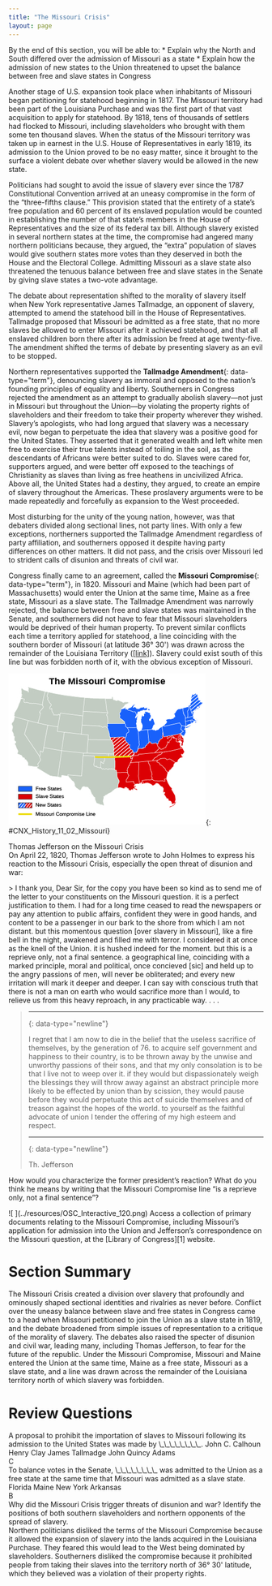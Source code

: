 ```yaml
---
title: "The Missouri Crisis"
layout: page
---
```



<div data-type="abstract" markdown="1">
By the end of this section, you will be able to:
* Explain why the North and South differed over the admission of Missouri as a state
* Explain how the admission of new states to the Union threatened to upset the balance between free and slave states in Congress

</div>

Another stage of U.S. expansion took place when inhabitants of Missouri began petitioning for statehood beginning in 1817. The Missouri territory had been part of the Louisiana Purchase and was the first part of that vast acquisition to apply for statehood. By 1818, tens of thousands of settlers had flocked to Missouri, including slaveholders who brought with them some ten thousand slaves. When the status of the Missouri territory was taken up in earnest in the U.S. House of Representatives in early 1819, its admission to the Union proved to be no easy matter, since it brought to the surface a violent debate over whether slavery would be allowed in the new state.

Politicians had sought to avoid the issue of slavery ever since the 1787 Constitutional Convention arrived at an uneasy compromise in the form of the “three-fifths clause.” This provision stated that the entirety of a state’s free population and 60 percent of its enslaved population would be counted in establishing the number of that state’s members in the House of Representatives and the size of its federal tax bill. Although slavery existed in several northern states at the time, the compromise had angered many northern politicians because, they argued, the “extra” population of slaves would give southern states more votes than they deserved in both the House and the Electoral College. Admitting Missouri as a slave state also threatened the tenuous balance between free and slave states in the Senate by giving slave states a two-vote advantage.

The debate about representation shifted to the morality of slavery itself when New York representative James Tallmadge, an opponent of slavery, attempted to amend the statehood bill in the House of Representatives. Tallmadge proposed that Missouri be admitted as a free state, that no more slaves be allowed to enter Missouri after it achieved statehood, and that all enslaved children born there after its admission be freed at age twenty-five. The amendment shifted the terms of debate by presenting slavery as an evil to be stopped.

Northern representatives supported the **Tallmadge Amendment**{: data-type="term"}, denouncing slavery as immoral and opposed to the nation’s founding principles of equality and liberty. Southerners in Congress rejected the amendment as an attempt to gradually abolish slavery—not just in Missouri but throughout the Union—by violating the property rights of slaveholders and their freedom to take their property wherever they wished. Slavery’s apologists, who had long argued that slavery was a necessary evil, now began to perpetuate the idea that slavery was a positive good for the United States. They asserted that it generated wealth and left white men free to exercise their true talents instead of toiling in the soil, as the descendants of Africans were better suited to do. Slaves were cared for, supporters argued, and were better off exposed to the teachings of Christianity as slaves than living as free heathens in uncivilized Africa. Above all, the United States had a destiny, they argued, to create an empire of slavery throughout the Americas. These proslavery arguments were to be made repeatedly and forcefully as expansion to the West proceeded.

Most disturbing for the unity of the young nation, however, was that debaters divided along sectional lines, not party lines. With only a few exceptions, northerners supported the Tallmadge Amendment regardless of party affiliation, and southerners opposed it despite having party differences on other matters. It did not pass, and the crisis over Missouri led to strident calls of disunion and threats of civil war.

Congress finally came to an agreement, called the **Missouri Compromise**{: data-type="term"}, in 1820. Missouri and Maine (which had been part of Massachusetts) would enter the Union at the same time, Maine as a free state, Missouri as a slave state. The Tallmadge Amendment was narrowly rejected, the balance between free and slave states was maintained in the Senate, and southerners did not have to fear that Missouri slaveholders would be deprived of their human property. To prevent similar conflicts each time a territory applied for statehood, a line coinciding with the southern border of Missouri (at latitude 36° 30\') was drawn across the remainder of the Louisiana Territory ([\[link\]](#CNX_History_11_02_Missouri)). Slavery could exist south of this line but was forbidden north of it, with the obvious exception of Missouri.

 ![A map of the Missouri Compromise indicates free states, slave states, new states, and the Missouri Compromise line.](../resources/CNX_History_11_02_Missouri.jpg "The Missouri Compromise resulted in the District of Maine, which had originally been settled in 1607 by the Plymouth Company and was a part of Massachusetts, being admitted to the Union as a free state and Missouri being admitted as a slave state."){: #CNX_History_11_02_Missouri}

<div data-type="note" class="history my-story" data-label="My Story" markdown="1">
<div data-type="title">
Thomas Jefferson on the Missouri Crisis
</div>
On April 22, 1820, Thomas Jefferson wrote to John Holmes to express his reaction to the Missouri Crisis, especially the open threat of disunion and war:

\> I thank you, Dear Sir, for the copy you have been so kind as to send me of the letter to your constituents on the Missouri question. it is a perfect justification to them. I had for a long time ceased to read the newspapers or pay any attention to public affairs, confident they were in good hands, and content to be a passenger in our bark to the shore from which I am not distant. but this momentous question \[over slavery in Missouri\], like a fire bell in the night, awakened and filled me with terror. I considered it at once as the knell of the Union. it is hushed indeed for the moment. but this is a reprieve only, not a final sentence. a geographical line, coinciding with a marked principle, moral and political, once concieved \[sic\] and held up to the angry passions of men, will never be obliterated; and every new irritation will mark it deeper and deeper. I can say with conscious truth that there is not a man on earth who would sacrifice more than I would, to relieve us from this heavy reproach, in any practicable way. . . .
> * * *
> {: data-type="newline"}
> 
> I regret that I am now to die in the belief that the useless sacrifice of themselves, by the generation of 76. to acquire self government and happiness to their country, is to be thrown away by the unwise and unworthy passions of their sons, and that my only consolation is to be that I live not to weep over it. if they would but dispassionately weigh the blessings they will throw away against an abstract principle more likely to be effected by union than by scission, they would pause before they would perpetuate this act of suicide themselves and of treason against the hopes of the world. to yourself as the faithful advocate of union I tender the offering of my high esteem and respect.
> * * *
> {: data-type="newline"}
> 
> Th. Jefferson

How would you characterize the former president’s reaction? What do you think he means by writing that the Missouri Compromise line “is a reprieve only, not a final sentence”?

</div>

<div data-type="note" class="history click-and-explore" data-label="Click and Explore" markdown="1">
<span data-type="media" data-alt=" "> ![ ](../resources/OSC_Interactive_120.png) </span>
Access a collection of primary documents relating to the Missouri Compromise, including Missouri’s application for admission into the Union and Jefferson’s correspondence on the Missouri question, at the [Library of Congress][1] website.

</div>

# Section Summary

The Missouri Crisis created a division over slavery that profoundly and ominously shaped sectional identities and rivalries as never before. Conflict over the uneasy balance between slave and free states in Congress came to a head when Missouri petitioned to join the Union as a slave state in 1819, and the debate broadened from simple issues of representation to a critique of the morality of slavery. The debates also raised the specter of disunion and civil war, leading many, including Thomas Jefferson, to fear for the future of the republic. Under the Missouri Compromise, Missouri and Maine entered the Union at the same time, Maine as a free state, Missouri as a slave state, and a line was drawn across the remainder of the Louisiana territory north of which slavery was forbidden.

# Review Questions

<div data-type="exercise">
<div data-type="problem" markdown="1">
A proposal to prohibit the importation of slaves to Missouri following its admission to the United States was made by \_\_\_\_\_\_\_\_. <span data-type="list" data-list-type="enumerated" data-number-style="upper-alpha"> <span data-type="item">John C. Calhoun</span> <span data-type="item">Henry Clay</span> <span data-type="item">James Tallmadge</span> <span data-type="item">John Quincy Adams</span> </span>

</div>
<div data-type="solution" markdown="1">
C

</div>
</div>

<div data-type="exercise">
<div data-type="problem" markdown="1">
To balance votes in the Senate, \_\_\_\_\_\_\_\_ was admitted to the Union as a free state at the same time that Missouri was admitted as a slave state. <span data-type="list" data-list-type="enumerated" data-number-style="upper-alpha"> <span data-type="item">Florida</span> <span data-type="item">Maine</span> <span data-type="item">New York</span> <span data-type="item">Arkansas</span> </span>

</div>
<div data-type="solution" markdown="1">
B

</div>
</div>

<div data-type="exercise">
<div data-type="problem" markdown="1">
Why did the Missouri Crisis trigger threats of disunion and war? Identify the positions of both southern slaveholders and northern opponents of the spread of slavery.

</div>
<div data-type="solution" markdown="1">
Northern politicians disliked the terms of the Missouri Compromise because it allowed the expansion of slavery into the lands acquired in the Louisiana Purchase. They feared this would lead to the West being dominated by slaveholders. Southerners disliked the compromise because it prohibited people from taking their slaves into the territory north of 36° 30' latitude, which they believed was a violation of their property rights.

</div>
</div>



[1]: http://openstaxcollege.org/l/15MOComp
